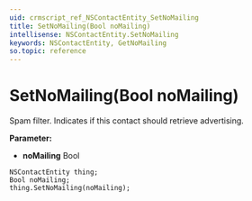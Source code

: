 ```yaml
---
uid: crmscript_ref_NSContactEntity_SetNoMailing
title: SetNoMailing(Bool noMailing)
intellisense: NSContactEntity.SetNoMailing
keywords: NSContactEntity, GetNoMailing
so.topic: reference
---
```


# SetNoMailing(Bool noMailing)

Spam filter. Indicates if this contact should retrieve advertising.

**Parameter:** 
 - **noMailing** Bool

```crmscript
NSContactEntity thing;
Bool noMailing;
thing.SetNoMailing(noMailing);
```

